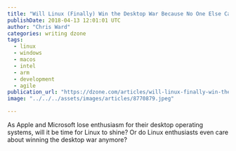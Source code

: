 ```yaml
---
title: "Will Linux (Finally) Win the Desktop War Because No One Else Cares?"
publishDate: 2018-04-13 12:01:01 UTC
author: "Chris Ward"
categories: writing dzone
tags:
  - linux
  - windows
  - macos
  - intel
  - arm
  - development
  - agile
publication_url: "https://dzone.com/articles/will-linux-finally-win-the-desktop-war-because-no"
image: "../../../assets/images/articles/8770879.jpeg"

---
```

As Apple and Microsoft lose enthusiasm for their desktop operating systems, will it be time for Linux to shine? Or do Linux enthusiasts even care about winning the desktop war anymore?

